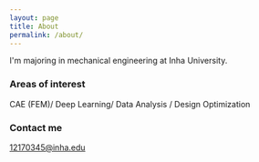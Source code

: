 ```yaml
---
layout: page
title: About
permalink: /about/
---
```


I'm majoring in mechanical engineering at Inha University.

### Areas of interest
CAE (FEM)/ Deep Learning/ Data Analysis / Design Optimization


### Contact me

[12170345@inha.edu](mailto:12170345@inha.edu)
